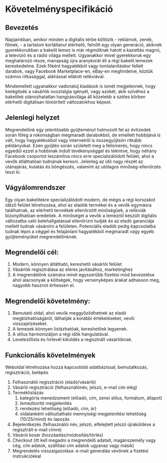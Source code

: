 # Követelményspecifikáció

## Bevezetés

Napjainkban, amikor minden a digitális térbe költözik - reklámok, zenék, filmek, - a tartalom korlátlanul elérhető,
felnőtt egy olyan generáció, akiknek gyerekkorukban a bakelit lemez is már régmúltnak hatott a kazettás magnó, a
televízió és a rádió világa mellett. Ugyanakkor mivel gyerekkoruk egy meghatározó része, manapság újra aranykorát éli a
régi bakelit lemezek kereskedelme. Ezek főként hagyatékból vagy lomtalanításkor fellelt darabok, vagy Facebook
Marketplace-en, eBay-en meghirdetve, köztük számos ritkasággal, aláírással ellátott relikviával.

Mindemellett ugyanakkor vadonatúj kiadások is ismét megjelennek, hogy kielégítsék a vásárlók nosztalgia igényét, vagy
azokét, akik szívéhez a bakelitek utánozhatatlan hangzásvilága áll közelebb a széles körben elérhető digitálisan
tömörített változatokhoz képest.

## Jelenlegi helyzet

Megrendelőnk egy jelentősebb gyűjteményt halmozott fel az évtizedek során főleg a rokonságban megmaradt darabokból, de emellett hobbijává is vált, hogy hagyatékokból vagy internetről is összegyűjtsön ritkább példányokat. Ezen gyűjtés során született meg a felismerés, hogy nincs egyedül ezzel a hobbinak indult tevékenységgel és tekintve, hogy néhány Facebook csoportot leszámítva nincs erre specializálódott felület, ahol a vevők átláthatóan tudnának keresni. Jelenleg az idő nagy részét az utánajárás, kutatás és böngészés, valamint az utólagos minőség-ellenőrzés teszi ki.

## Vágyálomrendszer

Egy olyan bakelitekre specializálódott modern, de mégis a régi korszakot idéző felület létrehozása, ahol az eladók termékei és a vevők egymásra találhatnak, az elérhető termékek ellenőrzött minőségűek, a relikviák bizonyíthatóan eredetiek.
A minőséget a vevők a lemezről készült digitális változatba való belehallgatással ellenőrizni tudják és az eladó garanciája mellett tudnak vásárolni a felületen.
Potenciális eladók pedig kapcsolatba tudnak lépni a céggel és felajánlani hagyatékból megmaradt vagy egyéb gyűjteményüket megrendelőnknek.

## Megrendelői cél:

1. Modern, könnyen átlátható, kereshető vásárlói felület
2. Vásárlók regisztrálása az elérés javításához, marketinghez
3. A megrendelőnk számára minél egyszerűbb fizetési mód bevezetése ahol alacsonyak a költségek, hogy versenyképes árakat
   adhasson meg, nagyobb hasznot érhessen el.

## Megrendelői követelmény:

1. Bemutató oldal, ahol vevők meggyőződhetnek az eladó megbízhatóságáról, láthatják a korábbi értékeléseket, vevői
   visszajelzéseket.
2. A lemezek könnyen listázhatóak, kereshetőek legyenek.
3. A stílus harmonizáljon a régi idők hangulatával.
4. Levelezőlista és hírlevél kiküldés a regisztrált vásárlóknak.

## Funkcionális követelmények
Weboldal létrehozása hozzá kapcsolódó adatbázissal, bemutatkozás, regisztráció, belépés
1. Felhasználói regisztráció (eladó/vásárló)
2. Vásárló regisztráció (felhasználónév, jelszó, e-mail cím elég)
3. Terméklistázás
    1. kategória menedzsment (előadó, cím, zenei stílus, formátum, állapot)
    2. lemezborító megjelenítés
    3. rendezési lehetőség (előadó, cím, ár)
    4. oldalanként változtatható mennyiségi megjelenítési lehetőség (10/25/mind) és lapozás
4. Bejelentkezés (felhasználói név, jelszó, elfelejtett jelszó újraküldése a regisztrált e-mail címre)
5. Vásárói kosár (hozzáadás/módosítás/törlés)
6. Checkout (itt kell megadni a megrendelő adatait, magánszemély vagy cég, cím adatok, szállítási cím adatok ugyanaz vagy másik)
7. Megrendelés visszaigazolása: e-mail generálás vevőnek a fizetési instrukciókkal
